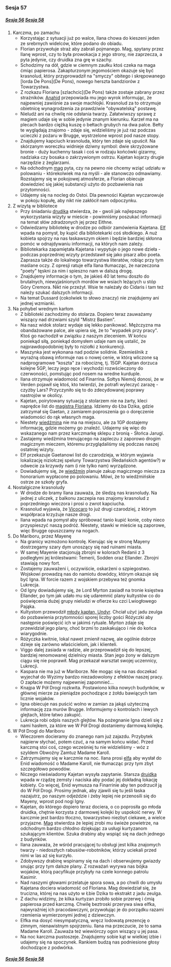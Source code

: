 ### Sesja 57
##### [Sesja 56](#sesja-056) [Sesja 58](#sesja-058)
1. Karczma, po zamachu
    - Korzystając z sytuacji już po walce, Ilana chowa do kieszeni jeden ze srebrnych widelców, które podano do obiadu.
    - Florian przywołuje straż aby zabrali pojmanego. Mag, spytany przez Ilanę wprost, czy to była prowokacja z jego strony, nie zaprzecza, a pyta jedynie, czy druidka zna grę w szachy.
    - Schodzimy na dół, gdzie w ciemnym zaułku ktoś czeka na maga ćmiąc papierosa. Zakapturzonym jegomościem okazuje się być krasnolud, który przyprowadził na "smyczy" obitego i skrępowanego [lorda De Pons](De Pons), nowego herszta bandziorów z Towarzystwa.
    - Z rozkazu Floriana [szlachcic](De Pons) także zostaje zabrany przez strażników. [Anahid](Florian) przepowiada mu jego wyrok informując, że najpewniej zawiśnie za swoje machlojki. Krasnolud za to otrzymuje obietnicę wynagrodzenia za prawdziwie "obywatelską" postawę. 
    - Nieludź ani na chwilę nie odsłania twarzy. Załatwiwszy sprawę z magiem udaje się w sobie jedynie znanym kierunku. Karzeł ma na plecach bardzo ciężką kuszę o bełtach grubych na dwa palce. Bełty te wyglądają znajomo - zdaje się, widzieliśmy je już raz podczas ucieczki z pożaru w Brugge, wystrzelone wprost pod nasze stopy.
    - Znajdujemy kapciuch krasnoluda, który ten zdaje się upuścił. Na skórzanym woreczku widnieje dziwny symbol: dwie skrzyżowane bronie - duży kuchenny tasak i coś w rodzaju końcówki gizarmy, nadziaka czy bosaka o zakrzywionym ostrzu. Kajetan kojarzy drugie narzędzie z żeglarzami.
    - Na odchodnym [mag](Florian) pyta, czy na pewno nie chcemy wziąć udziału w polowaniu - którekolwiek ma na myśli - ale stanowczo odmawiamy. Rozstajemy się w pokojowej atmosferze, a Florian obiecuje dowiedzieć się jakiej substancji użyto do pozbawienia nas przytomności.
    - Udajemy się na nocleg do Ostoi. Dla pewności Kajetan wyczarowuje w pokoju kopułę, aby nikt nie zakłócił nam odpoczynku.
2. Z wizytą w bibliotece
    - Przy śniadaniu [drudika](Ilana) stwierdza, że - gwoli jak najlepszego wykorzystania wizyty w mieście - powinniśmy poszukać informacji na temat słów zdradzonych jej przez Eithne.
    - Odwiedzamy bibliotekę w drodze po odbiór zamówienia Kajetana. [Elf](Kajetan) wpada na pomysł, by kupić dla bibliotekarki coś słodkiego. A nuż kobieta spojrzy na nas łaskawszym okiem i będzie bardziej skłonna pomóc w odnajdywaniu informacji, na których nam zależy.
    - Bibliotekarka zapamiętała Kajetana i wypytuje o jego nowe dzieła - podczas poprzedniej wizyty przedstawił się jako pisarz albo poeta. Zaprasza także do lokalnego towarzystwa literatów, robiąc przy tym maślane oczy. Z opresji ratuje elfa Ilana tłumacząc, że narzeczona "poety" tęskni za nim i spieszno nam w dalszą drogę.
    - Znajdujemy informacje o tym, że jakieś 40 lat temu doszło do brutalnych, niewyjaśnionych mordów we wsiach leżących u stóp Góry Cremora. Nikt nie przeżył. Wsie te należały do Cidaris i tam też należy szukać dalszych informacji.
    - Na temat Dussard (cokolwiek to słowo znaczy) nie znajdujemy ani jednej wzmianki.
3. Na pohybel wrednym karłom
    - Z biblioteki zachodzimy do stolarza. Dopiero teraz zauważamy wiszący nad drzwiami szyld "Mistrz Bastien".
    - Na nasz widok stolarz wydaje się lekko panikować. Mężczyzna ma obandażowane palce, ale upiera się, że to "wypadek przy pracy". Ktoś go nachodził w związku z naszym zleceniem. W końcu poniekąd siłą, poniekąd domysłem udaje nam się ustalić, że najprawdopodobniej były to niziołki z konkurencji.
    - Maszynka jest wykonana nad podziw solidnie. Rzemieślnik z wyraźną obawą informuje nas o nowej cenie, w którą wliczone są nadprogramowe "koszta" za robociznę, tj. 15GP. Kajetan dorzuca kolejne 5GP, leczy jego ręce i wychodzi rozwścieczony do czerwoności, pomstując pod nosem na wredne kurduple.
    - Ilana otrzymuje wiadomość od Finarrina. Sołtys Niemój donosi, że w Verden pojawił się ktoś, kto twierdzi, że potrafi wyleczyć zarazę - czyżby Lars? Przyczyniło się to do zdecydowanej poprawy nastrojów w okolicy.
    - Kajetan, poirytowany sytuacją z stolarzem nie na żarty, kleci naprędce list do [magistra Floriana](Florian). Idziemy do Łba Dzika, gdzie zatrzymał się Gaetan, z zamiarem poproszenia go o doręczenie wiadomości do rąk własnych maga.
    - Niestety [wiedźmina](Gaetan) nie ma na miejscu, ale za 1GP dostajemy informację, gdzie możemy go znaleźć. Udajemy się więc do wskazanego nam przez karczmarkę sklepu z bronią - Słońca Jarugi.
    - Zastajemy wiedźmina trenującego na zapleczu z zaporowo drogim magicznym mieczem, któremu przyglądaliśmy się podczas naszej ostatniej wizyty.
    - Elf przekazuje Gaetanowi list do czarodzieja, w którym wyjawia lokalizację niziołczej speluny Towarzystwa (Redańskich agentów?) w odwecie za krzywdy nam (i nie tylko nam) wyrządzone.
    - Dowiadujemy się, że [wiedźmin](Gaetan) planuje zakup magicznego miecza za honorarium wypłacone po polowaniu. Mówi, że to wiedźmińskie ostrze ze szkoły gryfa.
4. Nostalgiczne krasnoludy
    - W drodze do bramy Ilana zauważa, że śledzą nas krasnoludy. Na jednej z uliczek, z balkonu zaczepia nas znajomy krasnolud z poprzedniego wieczora i prosi o zwrot kapciucha.
    - Krasnolud wyjawia, że [Vicocaro](Florian) to już drugi czarodziej, z którym współpraca krzyżuje nasze drogi.
    - Ilana wpada na pomysł aby spróbować tanio kupić konie, coby nieco przyspieszyć naszą podróż. Niestety, stawki w mieście są zaporowe, więc Brugge opuszczamy na nogach.
5. Do Mariboru, przez Mayenę
    - Na granicy wzmożono kontrolę. Kierując się w stronę Mayeny dostrzegamy szary dym unoszący się nad ruinami miasta.
    - W samej Mayenie stacjonują zbrojni w kolorach Redanii z 3 podległymi jej królestwami: Temerii, Sodden oraz Ellander. Zbrojni stawiają nowy fort.
    - Zostajemy zauważeni i, oczywiście, oskarżeni o szpiegostwo. Wojskowi prowadzą nas do namiotu dowódcy, którym okazuje się być Igna. W forcie razem z wojskiem przebywa też gnomka Lukrecja.
    - Od Igny dowiadujemy się, że Lord Myrton zasiadł na tronie księstwa Ellander, po tym jak udało mu się udaremnić plany kultystów co do poświęcenia dużej grupy nieludzi w ofierze ku czci Lwiogłowego Pająka.
    - Kultystom przewodził [młody kapłan, Undyr](Undyr). Chciał użyć jadu zeulga do pozbawienia przytomności sporej liczby gości Różyczki aby następnie poświęcić ich w jakimś rytuale. Myrton zdaje się przewidział jego plany, choć brzmi to zaskakująco i nie do końca wiarygodnie.
    - Różyczka kwitnie, lokal nawet zmienił nazwę, ale ogólnie dobrze dzieje się zarówno właścicielom, jak i klienteli.
    - Viggo dalej zasiada w radzie, ale przeprowadził się do lepszej, bardziej renomowanej dzielnicy miasta. Stan jego żony w dalszym ciągu się nie poprawił. Mag przekazał warsztat swojej uczennicy, Lukrecji.
    - Kaspara nie ma już w Mariborze. Nie mogąc się na nas doczekać wyjechał do Wyzimy bardzo niezadowolony z efektów naszej pracy. O zapłacie możemy najpewniej zapomnieć...
    - Knajpa W Pół Drogi rozkwita. Postawiono kilka nowych budynków, w głównej mierze za pieniądze pochodzące z żołdu bawiących tam licznie wojaków.
    - Igna obiecuje nas puścić wolno w zamian za jakąś użyteczną informację zza murów Brugge. Informujemy o kontrolach i lewych glejtach, które łatwo zakupić.
    - Lukrecja robi odpis naszych glejtów. Na pożegnanie Igna dzieli się z nami hasłem, za które we W Pół Drogi dostaniemy darmową kolejkę.
6. W Pół Drogi do Mariboru
    - Wieczorem docieramy do znanego nam już zajazdu. Przybytek najpierw słychać, potem czuć, a na samym końcu widać. Przed karczmą stoi coś, czego wcześniej tu nie widzieliśmy - wóz z szyldem Obwoźny Zamtuz Madame Karoll.
    - Zatrzymujemy się w karczmie na noc. Ilana prosi [elfa](Kajetan) aby wysłał do Enid wiadomość o Madame Karoll, nie tłumacząc przy tym zbyt szczegółowo powodów.
    - Niczego nieświadomy Kajetan wysyła zapytanie. Starsza [druidka](Enid) wpada w rządzę zemsty i naciska aby podać jej dokładną lokację kobiety. Co więcej, Enid wymusza na Finarrinie aby ten podrzucił ją do W Pół Drogi. Prosimy jednak, aby zjawili się tu jeśli łaska nazajutrz, po naszym odjeździe i żeby lepiej nie przenosili się do Mayeny, wprost pod nogi Igny.
    - Kajetan, do którego dopiero teraz dociera, o co poprosiła go młoda druidka, chętnie korzysta z darmowej kolejki by uspokoić nerwy. W karczmie jest bardzo tłoczno, towarzystwo niezbyt ciekawe, a wielce przyjazne. [Mag](Kajetan) stwierdza że lepiej zrobi mu świeże powietrze, na odchodnym bardzo chłodno dziękując za usługi kurtyzanom szukającym klientów. Szuka drabiny aby wspiąć się na dach jednego z budynków.
    - Ilana zauważa, że wśród pracującej tu obsługi jest kilka znajomych twarzy - niedoszłych rabusiów-robotników, którzy uciekali przed nimi w las aż się kurzyło.
    - Zdobywszy drabinę wspinamy się na dach i obserwujemy gwiazdy snując przy tym dalsze plany. Z rozważań wyrywa nas bójka wojaków, którą pacyfikuje przybyły na czele konnego patrolu Kasimir.
    - Nad naszymi głowami przelatuje spora sowa, a po chwili do umysłu Kajetana dociera wiadomość od Floriana. Mag dowiedział się, że trucizna, której na nas użyto w Łbie Dzika to ekstrakt z jadu zeulga.
    - Z dachu widzimy, że kilka kurtyzan zrobiło sobie przerwę i ćmią papierosa przed karczmą. Chwilę beztroski przerywa siwa elfka, najwyraźniej ich pracodawczyni, przywołując je do porządku razami rzemienia wymierzonymi jednej z dziewczyn.
    - Elfka ma dosyć niesympatyczną, wręcz lodowatą prezencję o zimnym, nienawistnym spojrzeniu. Ilana ma przeczucie, że to sama Madame Karoll. Zauważa też wiewiórczy ogon wiszący u jej pasa.
    - Na noc karczma pustoszeje. Znajdujemy sobie kąt w wielkiej izbie i udajemy się na spoczynek. Rankiem budzą nas podniesione głosy dochodzące z podwórka.

##### [Sesja 56](#sesja-056) [Sesja 58](#sesja-058)